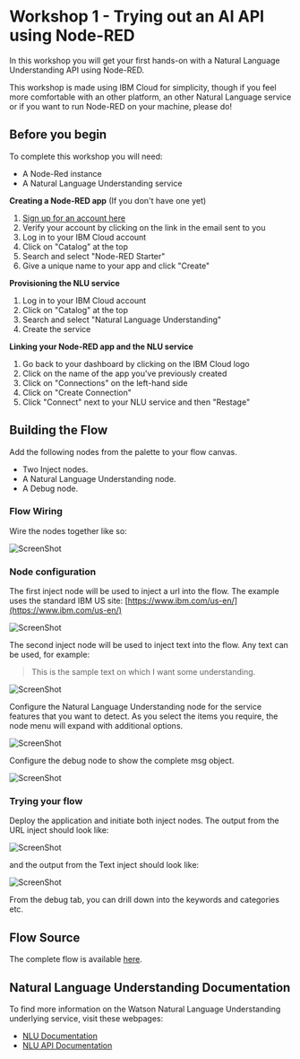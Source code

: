 # Workshop 1 - Trying out an AI API using Node-RED

In this workshop you will get your first hands-on with a Natural Language Understanding API using Node-RED.

This workshop is made using IBM Cloud for simplicity, though if you feel more comfortable with an other platform, an other Natural Language service or if you want to run Node-RED on your machine, please do! 

## Before you begin

To complete this workshop you will need:
- A Node-Red instance
- A Natural Language Understanding service

**Creating a Node-RED app** (If you don't have one yet)

1. [Sign up for an account here](https://ibm.biz/BdYMsy)
2. Verify your account by clicking on the link in the email sent to you
3. Log in to your IBM Cloud account
4. Click on "Catalog" at the top
5. Search and select "Node-RED Starter" 
6. Give a unique name to your app and click "Create"

**Provisioning the NLU service**

1. Log in to your IBM Cloud account
2. Click on "Catalog" at the top
3. Search and select "Natural Language Understanding" 
4. Create the service

**Linking your Node-RED app and the NLU service**

1. Go back to your dashboard by clicking on the IBM Cloud logo
2. Click on the name of the app you've previously created
3. Click on "Connections" on the left-hand side
4. Click on "Create Connection"
5. Click "Connect" next to your NLU service and then "Restage"

## Building the Flow
Add the following nodes from the palette to your flow canvas.
*	Two Inject nodes.
*	A Natural Language Understanding node.
* A Debug node.

### Flow Wiring
Wire the nodes together like so:

![ScreenShot](images/nlu_flow.jpg)

### Node configuration

The first inject node will be used to inject a url into the flow. The example uses the standard IBM US site: [https://www.ibm.com/us-en/](https://www.ibm.com/us-en/)

![ScreenShot](images/nlu_inject_url.jpg)

The second inject node will be used to inject text into the flow. Any text can be used,  for example:
>	This is the sample text on which I want some understanding.

![ScreenShot](images/nlu_inject_text.jpg)

Configure the Natural Language Understanding node for the service features that you want to detect. As you select the items you require, the node menu will expand with additional options.

![ScreenShot](images/nlu_node_detials.jpg)

Configure the debug node to show the complete msg object.

![ScreenShot](images/nlu_debug.jpg)

### Trying your flow
Deploy the application and initiate both inject nodes. The output from the URL inject should look like:

![ScreenShot](images/nlu_url_output.jpg)

and the output from the Text inject should look like:

![ScreenShot](images/nlu_text_output.jpg)

From the debug tab, you can drill down into the keywords and categories etc.

## Flow Source
The complete flow is available [here](nlu_flow.json).


## Natural Language Understanding Documentation
To find more information on the Watson Natural Language Understanding underlying service, visit these webpages:
- [NLU Documentation](https://console.bluemix.net/docs/services/natural-language-understanding/index.html)
- [NLU API Documentation](https://www.ibm.com/watson/developercloud/natural-language-understanding/api/v1/)


